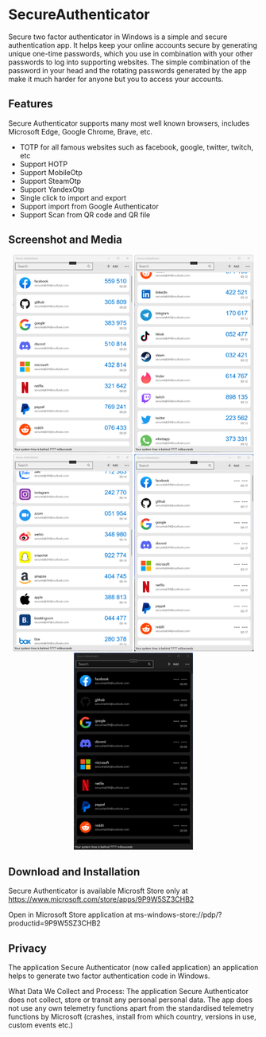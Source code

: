 # SecureAuthenticator
Secure two factor authenticator in Windows is a simple and secure authentication app. It helps keep your online accounts secure by generating unique one-time passwords, which you use in combination with your other passwords to log into supporting websites. The simple combination of the password in your head and the rotating passwords generated by the app make it much harder for anyone but you to access your accounts.

## Features
Secure Authenticator supports many most well known browsers, includes Microsoft Edge, Google Chrome, Brave, etc.
  - TOTP for all famous websites such as facebook, google, twitter, twitch, etc
  - Support HOTP
  - Support MobileOtp
  - Support SteamOtp
  - Support YandexOtp
  - Single click to import and export
  - Support import from Google Authenticator
  - Support Scan from QR code and QR file

## Screenshot and Media
<p align="center">
<img src="./Screenshot/1.png" alt="Secure Lab - Secure Authenticator" width="240" /> 
<img src="./Screenshot/2.png" alt="Secure Lab - Secure Authenticator" width="240" /> 
<img src="./Screenshot/3.png" alt="Secure Lab - Secure Authenticator" width="240" /> 
<img src="./Screenshot/4.png" alt="Secure Lab - Secure Authenticator" width="240" /> 
<img src="./Screenshot/5.png" alt="Secure Lab - Secure Authenticator" width="240" /> 
</p>

## Download and Installation
Secure Authenticator is available Microsft Store only at https://www.microsoft.com/store/apps/9P9W5SZ3CHB2

Open in Microsoft Store application at ms-windows-store://pdp/?productid=9P9W5SZ3CHB2

## Privacy
The application Secure Authenticator (now called application) an application helps to generate two factor authentication code in Windows.

What Data We Collect and Process: The application Secure Authenticator does not collect, store or transit any personal personal data. 
The app does not use any own telemetry functions apart from the standardised telemetry functions by Microsoft (crashes, install from which country, versions in use, custom events etc.)